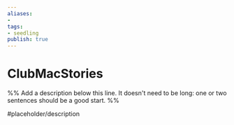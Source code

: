 ```yaml
---
aliases: 
- 
tags:
- seedling
publish: true
---
```


# ClubMacStories

%% Add a description below this line. It doesn't need to be long: one or two sentences should be a good start. %%

#placeholder/description 
